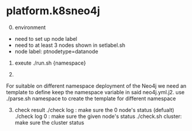 # platform.k8sneo4j
0. environment
 * need to set up node label
 * need to at least 3 nodes shown in setlabel.sh
 * node label: ptnodetype=datanode

1. exeute
 ./run.sh {namespace}

2. 
For suitable on different namespace deployment of the Neo4j
we need an template to define keep the namespace variable in said neo4j.yml.j2. 
use ./parse.sh namespace 
to create the template for different namespace


3. check result
./check log : make sure the 0 node's status (defualt)
./check log 0 : make sure the given node's status
./check.sh cluster: make sure the cluster status

